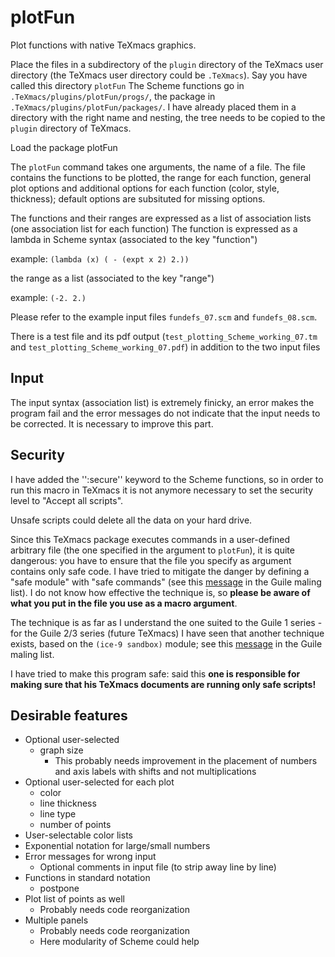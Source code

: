 # plotFun
Plot functions with native TeXmacs graphics.

Place the files in a subdirectory of the `plugin` directory of the TeXmacs user directory (the TeXmacs user directory could be `.TeXmacs`). Say you have called this directory `plotFun`
The Scheme functions go in `.TeXmacs/plugins/plotFun/progs/`, the package in `.TeXmacs/plugins/plotFun/packages/`. I have already placed them in a directory with the right name and nesting, the tree needs to be copied to the `plugin` directory of TeXmacs.

Load the package plotFun

The `plotFun` command takes one arguments, the name of a file. The file contains the functions to be plotted, the range for each function, general plot options and additional options for each function (color, style, thickness); default options are subsituted for missing options.

The functions and their ranges are expressed as a list of association lists (one association list for each function)
The function is expressed as a lambda in Scheme syntax (associated to the key "function")

example: `(lambda (x) ( - (expt x 2) 2.))`

the range as a list (associated to the key "range")

example: `(-2. 2.)`

Please refer to the example input files `fundefs_07.scm` and `fundefs_08.scm`.

There is a test file and its pdf output (`test_plotting_Scheme_working_07.tm` and `test_plotting_Scheme_working_07.pdf`) in addition to the two input files

## Input

The input syntax (association list) is extremely finicky, an error makes the program fail and the error messages do not indicate that the input needs to be corrected. It is necessary to improve this part.

## Security

I have added the '':secure'' keyword to the Scheme functions, so in order to run this macro in TeXmacs it is not anymore necessary to set the security level to "Accept all scripts".

Unsafe scripts could delete all the data on your hard drive.

Since this TeXmacs package executes commands in a user-defined arbitrary file (the one specified in the argument to `plotFun`), it is quite dangerous: you have to ensure that the file you specify as argument contains only safe code. I have tried to mitigate the danger by defining a "safe module" with "safe commands" (see  this [message](https://www.mail-archive.com/guile-user@gnu.org/msg00963.html) in the Guile maling list). I do not know how effective the technique is, so **please be aware of what you put in the file you use as a macro argument**.

The technique is as far as I understand the one suited to the Guile 1 series - for the Guile 2/3 series (future TeXmacs) I have seen that another technique exists, based on the `(ice-9 sandbox)` module; see  this [message](https://www.mail-archive.com/guile-user@gnu.org/msg10788.html) in the Guile maling list.

I have tried to make this program safe: said this
**one is responsible for making sure that his TeXmacs documents are running only safe scripts!** 

## Desirable features

 * Optional user-selected
     * graph size
         * This probably needs improvement in the placement of numbers and axis labels with shifts and not multiplications
 * Optional user-selected for each plot
     * color
     * line thickness
     * line type
     * number of points
 * User-selectable color lists
 * Exponential notation for large/small numbers
 * Error messages for wrong input
     * Optional comments in input file (to strip away line by line)
 * Functions in standard notation
     * postpone
 * Plot list of points as well
     * Probably needs code reorganization
 * Multiple panels
     * Probably needs code reorganization
     * Here modularity of Scheme could help



